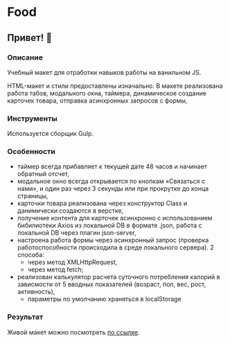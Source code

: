 # Food

## Привет! 👋

### Описание

Учебный макет для отработки навыков работы на ванильном JS.

HTML-макет и стили предоставлены изначально.
В макете реализована работа табов, модального окна, таймера, динамическое создание карточек товара, отправка асинхронных запросов с формы, 

### Инструменты

Используется сборщик Gulp.

### Особенности

- таймер всегда прибавляет к текущей дате 48 часов и начинает обратный отсчет,
- модальное окно всегда открывается по кнопкам «Связаться с нами», и один раз через 3 секунды или при прокрутке до конца страницы,
- карточки товара реализована через конструктор Class и данимически создаются в верстке,
- получение контента для карточек асинхронно с использованием бибилиотеки Axios из локальной DB в формате .json, работа с локальной DB через плагин json-server,
- настроена работа формы через асинхронный запрос (проверка работоспособности происходила в среде локального сервера). 2 способа:
  - через метод XMLHttpRequest,
  - через метод fetch;
- реализован калькулятор расчета суточного потребления калорий в зависмости от 5 вводных показателей (возраст, пол, вес, рост, активность),
  - параметры по умолчанию храняться в localStorage

### Результат

Живой макет можно посмотреть [по ссылке](https://syhanoff.ru/portfolio/).
